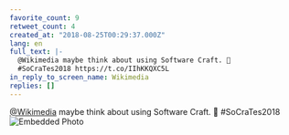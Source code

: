 ```yaml
---
favorite_count: 9
retweet_count: 4
created_at: "2018-08-25T00:29:37.000Z"
lang: en
full_text: |-
  @Wikimedia maybe think about using Software Craft. 🤗
  #SoCraTes2018 https://t.co/IIhKKQXC5L
in_reply_to_screen_name: Wikimedia
replies: []
---
```


[@Wikimedia](https://twitter.com/Wikimedia) maybe think about using Software
Craft. 🤗 #SoCraTes2018
![Embedded Photo](https://twitter-media-coderbyheart.s3.eu-north-1.amazonaws.com/1033149362162098181-DlZ73QTXoAUUnCh.jpg)
